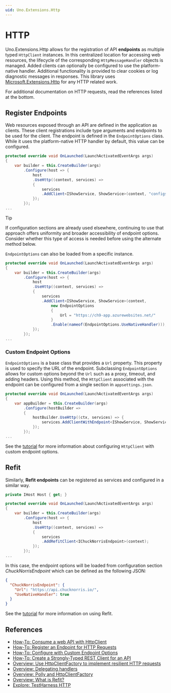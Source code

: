 ```yaml
---
uid: Uno.Extensions.Http
---
```

# HTTP

Uno.Extensions.Http allows for the registration of API **endpoints** as multiple typed `HttpClient` instances. In this centralized location for accessing web resources, the lifecycle of the corresponding `HttpMessageHandler` objects is managed. Added clients can optionally be configured to use the platform-native handler. Additional functionality is provided to clear cookies or log diagnostic messages in responses. This library uses [Microsoft.Extensions.Http](https://www.nuget.org/packages/Microsoft.Extensions.Http) for any HTTP related work.

For additional documentation on HTTP requests, read the references listed at the bottom.

## Register Endpoints

Web resources exposed through an API are defined in the application as clients. These client registrations include type arguments and endpoints to be used for the client. The endpoint is defined in the `EndpointOptions` class. While it uses the platform-native HTTP handler by default, this value can be configured. 

```csharp
protected override void OnLaunched(LaunchActivatedEventArgs args)
{
    var builder = this.CreateBuilder(args)
        .Configure(host => {
            host
            .UseHttp((context, services) =>
            {
                services
                .AddClient<IShowService, ShowService>(context, "configsectionname");
            });
        });
...
```

> [!TIP]
> If configuration sections are already used elsewhere, continuing to use that approach offers uniformity and broader accessibility of endpoint options. Consider whether this type of access is needed before using the alternate method below.

`EndpointOptions` can also be loaded from a specific instance. 

```csharp
protected override void OnLaunched(LaunchActivatedEventArgs args)
{
    var builder = this.CreateBuilder(args)
        .Configure(host => {
            host
            .UseHttp((context, services) =>
            {
                services
                .AddClient<IShowService, ShowService>(context,
                    new EndpointOptions
                    {
                        Url = "https://ch9-app.azurewebsites.net/"
                    }
                    .Enable(nameof(EndpointOptions.UseNativeHandler)));
            });
        });
...
```

### Custom Endpoint Options

`EndpointOptions` is a base class that provides a `Url` property. This property is used to specify the URL of the endpoint. Subclassing `EndpointOptions` allows for custom options beyond the `Url` such as a proxy, timeout, and adding headers. Using this method, the `HttpClient` associated with the endpoint can be configured from a single section in `appsettings.json`.

```csharp
protected override void OnLaunched(LaunchActivatedEventArgs args)
{
    var appBuilder = this.CreateBuilder(args)
        .Configure(hostBuilder =>
        {
            hostBuilder.UseHttp((ctx, services) => {
                services.AddClientWithEndpoint<IShowService, ShowService, CustomEndpointOptions>();
            });
        });
...
```

See the [tutorial](xref:Learn.Http.HowToEndpointOptions) for more information about configuring `HttpClient` with custom endpoint options.

## Refit

Similarly, **Refit endpoints** can be registered as services and configured in a similar way.

```csharp
private IHost Host { get; }

protected override void OnLaunched(LaunchActivatedEventArgs args)
{
    var builder = this.CreateBuilder(args)
        .Configure(host => {
            host
            .UseHttp((context, services) =>
            {
                services
                .AddRefitClient<IChuckNorrisEndpoint>(context);
            });
        });
...
```

In this case, the endpoint options will be loaded from configuration section _ChuckNorrisEndpoint_ which can be defined as the following JSON:

```json
{
  "ChuckNorrisEndpoint": {
    "Url": "https://api.chucknorris.io/",
    "UseNativeHandler": true
  }
}
```

See the [tutorial](xref:Learn.Http.HowToRefit) for more information on using Refit.

## References

- [How-To: Consume a web API with HttpClient](xref:Uno.Development.ConsumeWebApi)
- [How-To: Register an Endpoint for HTTP Requests](xref:Learn.Http.HowToHttp)
- [How-To: Configure with Custom Endpoint Options](xref:Learn.Http.HowToEndpointOptions)
- [How-To: Create a Strongly-Typed REST Client for an API](xref:Learn.Http.HowToRefit)
- [Overview: Use HttpClientFactory to implement resilient HTTP requests](https://learn.microsoft.com/dotnet/architecture/microservices/implement-resilient-applications/use-httpclientfactory-to-implement-resilient-http-requests#benefits-of-using-ihttpclientfactory)
- [Overview: Delegating handlers](https://learn.microsoft.com/aspnet/web-api/overview/advanced/http-message-handlers)
- [Overview: Polly and HttpClientFactory](https://github.com/App-vNext/Polly/wiki/Polly-and-HttpClientFactory)
- [Overview: What is Refit?](https://github.com/reactiveui/refit)
- [Explore: TestHarness HTTP](https://github.com/unoplatform/uno.extensions/tree/main/testing/TestHarness/TestHarness.Shared/Ext/Http/)